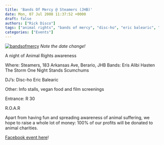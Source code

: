 ```yaml
---
title: 'Bands Of Mercy @ Steamers (JHB)'
date: Mon, 07 Jul 2008 11:37:52 +0000
draft: false
authors: ["Rick Disco"]
tags: ["animal rights", "bands of mercy", "disc-ho", "eric balearic", "eris alibi", "event"]
categories: ["Events"]
---
```


 [![](/wp-content/uploads/2008/07/bandsofmercy.jpg "bandsofmercy")](/wp-content/uploads/2008/07/bandsofmercy.jpg) _Note the date change!_[](/wp-content/uploads/2008/07/bandsofmercy.jpg)

A night of Animal Rights awareness

Where: Steamers, 183 Arkansas Ave, Berario, JHB Bands: Eris Alibi Hasten The Storm One Night Stands Scumchums

DJ’s: Disc-ho Eric Balearic

Other: Info stalls, vegan food and film screenings

Entrance: R 30

R.O.A.R

Apart from having fun and spreading awareness of animal suffering, we hope to raise a whole lot of money: 100% of our profits will be donated to animal charities.

[Facebook event here](http://www.facebook.com/event.php?eid=22294224574 "Facebook Event")!